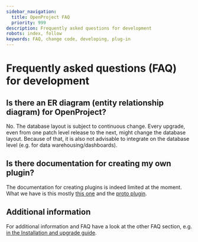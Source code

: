 ```yaml
---
sidebar_navigation:
  title: OpenProject FAQ
  priority: 999
description: Frequently asked questions for development
robots: index, follow
keywords: FAQ, change code, developing, plug-in
---
```

# Frequently asked questions (FAQ) for development

## Is there an ER diagram (entity relationship diagram) for OpenProject?

No. The database layout is subject to continuous change. Every upgrade, even from one patch level release to the next, might change the database layout. Because of that, it is also not advisable to integrate on the database level (e.g. for data warehousing/dashboards).

## Is there documentation for creating my own plugin?

The documentation for creating plugins is indeed limited at the moment. What we have is this mostly [this one](../create-openproject-plugin) and the [proto plugin](https://github.com/opf/openproject-proto_plugin).

## Additional information

For additional information and FAQ have a look at the other FAQ section, e.g. [in the Installation and upgrade guide](../../installation-and-operations/faq).

